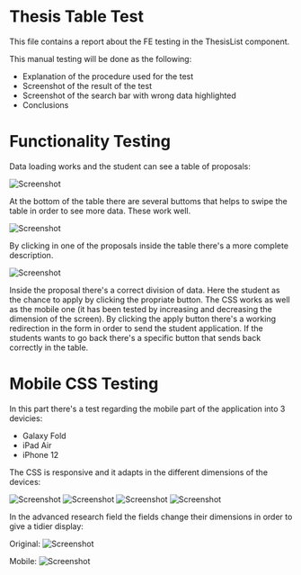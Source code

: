 # Thesis Table Test

This file contains a report about the FE testing in the ThesisList component.

This manual testing will be done as the following:

- Explanation of the procedure used for the test
- Screenshot of the result of the test  
- Screenshot of the search bar with wrong data highlighted
- Conclusions

# Functionality Testing

Data loading works and the student can see a table of proposals:

![Screenshot](./screenshots/TableProp.png)

At the bottom of the table there are several buttoms that helps to swipe the table in order to see more data. These work well.

![Screenshot](./screenshots/Button.png)

By clicking in one of the proposals inside the table there's a more complete description.

![Screenshot](./screenshots/Description.png)

Inside the proposal there's a correct division of data.
Here the student as the chance to apply by clicking the propriate button.
The CSS works as well as the mobile one (it has been tested by increasing and decreasing the dimension of the screen). 
By clicking the apply button there's a working redirection in the form in order to send the student application.
If the students wants to go back there's a specific button that sends back correctly in the table.



# Mobile CSS Testing

In this part there's a test regarding the mobile part of the application into 3 devicies:
- Galaxy Fold
- iPad Air
- iPhone 12

The CSS is responsive and it adapts in the different dimensions of the devices:

![Screenshot](./screenshots/GalaxyFold_CSS.png)
![Screenshot](./screenshots/iPadAir_CSS.png)
![Screenshot](./screenshots/iPhone12_CSS.png)
![Screenshot](./screenshots/Apply_CSS.png)

In the advanced research field the fields change their dimensions in order to give a tidier display:

Original:
![Screenshot](./screenshots/Filters_1.png)

Mobile:
![Screenshot](./screenshots/Filters_2.png)


